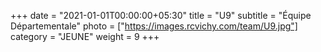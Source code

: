 +++
date = "2021-01-01T00:00:00+05:30"
title = "U9"
subtitle = "Équipe Départementale"
photo = ["https://images.rcvichy.com/team/U9.jpg"]
category = "JEUNE"
weight = 9
+++ 

